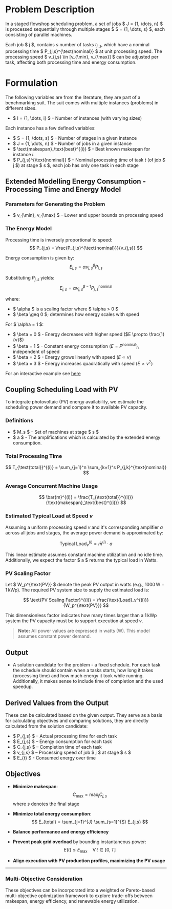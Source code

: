 # Problem Description

In a staged flowshop scheduling problem, a set of jobs $ J = \{1, \dots, n\} $ is processed sequentially through multiple stages $ S = \{1, \dots, s\} $, each consisting of parallel machines.

Each job $ j $, contains $s$ number of tasks $t_{j,s}$, which have a nominal processing time $ P_{j,s}^{\text{nominal}} $ at unit processing speed. The processing speed $ v_{j,s} \in [v_{\min}, v_{\max}] $ can be adjusted per task, affecting both processing time and energy consumption.

# Formulation

The following variables are from the literature, they are part of a benchmarking suit. The suit comes with multiple instances (problems) in different sizes.

- $ I = \{1, \dots, i\} $ - Number of instances (with varying sizes)

Each instance has a few defined variables:

- $ S = \{1, \dots, s\} $ - Number of stages in a given instance
- $ J = \{1, \dots, n\} $ - Number of jobs in a given instance
- $ \text{makespan}_\text{best}^{(i)} $ - Best known makespan for instance $i$.
- $ P_{j,s}^{\text{nominal}} $ – Nominal processing time of task $t$ (of job $ j $) at stage $ s $, each job has only one task in each stage

## Extended Modelling Energy Consumption - Processing Time and Energy Model

### Parameters for Generating the Problem

- $ v_{\min}, v_{\max} $ – Lower and upper bounds on processing speed  

### The Energy Model

Processing time is inversely proportional to speed:
$$
P_{j,s} = \frac{P_{j,s}^{\text{nominal}}}{v_{j,s}}
$$

Energy consumption is given by:
$$
E_{j,s} = \alpha v_{j,s}^{\beta} P_{j,s}
$$

Substituting $P_{j,s}$ yields:
$$
E_{j,s} = \alpha v_{j,s}^{\beta - 1} P_{j,s}^{\text{nominal}}
$$

where:

- $ \alpha $ is a scaling factor where $ \alpha > 0 $  
- $ \beta \geq 0 $; determines how energy scales with speed

For $ \alpha = 1 $:

- $ \beta = 0 $ - Energy decreases with higher speed ($E \propto \frac{1}{v}$)
- $ \beta = 1 $ - Constant energy consumption ($E = P^{\text{nominal}}$), independent of speed
- $ \beta = 2 $ - Energy grows linearly with speed ($E \propto v$)
- $ \beta = 3 $ - Energy increases quadratically with speed ($E \propto v^2$)

For an interactive example see [here](https://www.geogebra.org/classic/cvkz3kq5)

## Coupling Scheduling Load with PV

To integrate photovoltaic (PV) energy availability, we estimate the scheduling power demand and compare it to available PV capacity.

### Definitions

- $ M_s $ – Set of machines at stage $ s $  
- $ a $ - The amplifications which is calculated by the extended energy consumption.

### Total Processing Time

$$
T_{\text{total}}^{(i)} = \sum_{j=1}^n \sum_{k=1}^s P_{j,k}^{\text{nominal}}
$$

### Average Concurrent Machine Usage

$$
\bar{m}^{(i)} = \frac{T_{\text{total}}^{(i)}}{\text{makespan}_\text{best}^{(i)}}
$$

### Estimated Typical Load at Speed $v$

Assuming a uniform processing speed $v$ and it's corresponding amplifier $a$ across all jobs and stages, the average power demand is approximated by:

$$
\text{Typical Load}_v^{(i)} = \bar{m}^{(i)} \cdot a
$$

This linear estimate assumes constant machine utilization and no idle time. Additionally, we expect the factor $ a $ returns the typical load in Watts.

### PV Scaling Factor

Let $ W_p^{\text{PV}} $ denote the peak PV output in watts (e.g., $1000$ W = $1$ kWp). The required PV system size to supply the estimated load is:

$$
\text{PV Scaling Factor}^{(i)} = \frac{\text{Load}_v^{(i)}}{W_p^{\text{PV}}}
$$

This dimensionless factor indicates how many times larger than a 1 kWp system the PV capacity must be to support execution at speed $v$.

> **Note:** All power values are expressed in watts (W). This model assumes constant power demand.

## Output

- A solution candidate for the problem - a fixed schedule. For each task the schedule should contain when a tasks starts, how long it takes (processing time) and how much energy it took while running. Additionally, it makes sense to include time of completion and the used speedup.


## Derived Values from the Output

These can be calculated based on the given output. They serve as a basis for calculating objectives and comparing solutions, they are directly calculated from the solution candidate:

- $ P_{j,s} $ – Actual processing time for each task
- $ E_{j,s} $ – Energy consumption for each task
- $ C_{j,s} $ – Completion time of each task
- $ v_{j,s} $ – Processing speed of job $ j $ at stage $ s $  
- $ E_{t} $ - Consumed energy over time

## Objectives

- **Minimize makespan**:
  $$
  C_{\max} = \max_j C_{j,s}
  $$
  where $s$ denotes the final stage

- **Minimize total energy consumption**:
  $$
  E_{total} = \sum_{j=1}^{J} \sum_{s=1}^{S} E_{j,s}
  $$

- **Balance performance and energy efficiency** 

- **Prevent peak grid overload** by bounding instantaneous power:
  $$
  E(t) \leq E_{\text{max}} \quad \forall \, t \in [0, T]
  $$

- **Align execution with PV production profiles, maximizing the PV usage**  

---

### Multi-Objective Consideration

These objectives can be incorporated into a weighted or Pareto-based multi-objective optimization framework to explore trade-offs between makespan, energy efficiency, and renewable energy utilization.
